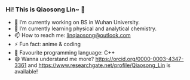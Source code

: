 ### Hi! This is Qiaosong Lin~ 👋

- 🔭 I’m currently working on BS in Wuhan University.
- 🌱 I’m currently learning physical and analytical chemistry.
- 📫 How to reach me: linqiaosong@outlook.com
- ⚡ Fun fact: anime & coding
- 💬 Favourite programming language: C++
- 😄 Wanna understand me more? https://orcid.org/0000-0003-4347-3361 and https://www.researchgate.net/profile/Qiaosong_Lin is available!

<!--
**Linqiaosong/Linqiaosong** is a ✨ _special_ ✨ repository because its `README.md` (this file) appears on your GitHub profile.

Here are some ideas to get you started:

- 🔭 I’m currently working on ...
- 🌱 I’m currently learning ...
- 👯 I’m looking to collaborate on ...
- 🤔 I’m looking for help with ...
- 💬 Ask me about ...
- 📫 How to reach me: ...
- 😄 Pronouns: ...
- ⚡ Fun fact: ...
-->
